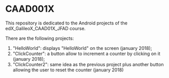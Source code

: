 # CAAD001X

This repository is dedicated to the Android projects of the 
edX_GalileoX_CAAD01X_JFAD course.

There are the following projects:
1. "HelloWorld": displays "HelloWorld" on the screen (january 2018);
2. "ClickCounter": a button allow to increment a counter by clicking 
on it (january 2018);
3. "ClickCounter2": same idea as the previous project plus another 
button allowing the user to reset the counter (january 2018)